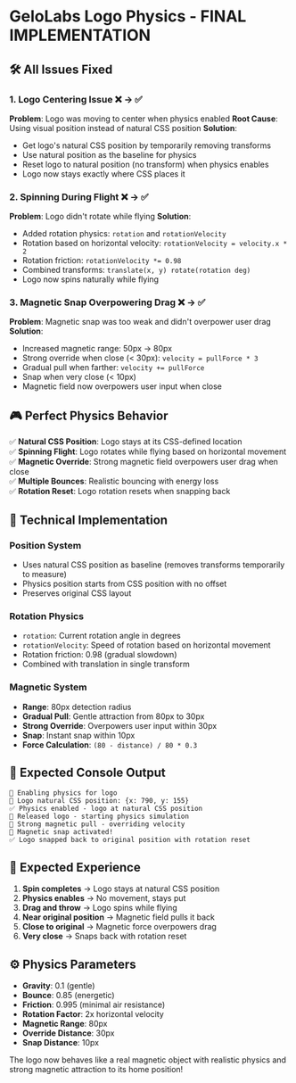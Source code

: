 # GeloLabs Logo Physics - FINAL IMPLEMENTATION

## 🛠️ **All Issues Fixed**

### 1. **Logo Centering Issue** ❌ → ✅
**Problem**: Logo was moving to center when physics enabled
**Root Cause**: Using visual position instead of natural CSS position
**Solution**: 
- Get logo's natural CSS position by temporarily removing transforms
- Use natural position as the baseline for physics
- Reset logo to natural position (no transform) when physics enables
- Logo now stays exactly where CSS places it

### 2. **Spinning During Flight** ❌ → ✅  
**Problem**: Logo didn't rotate while flying
**Solution**: 
- Added rotation physics: `rotation` and `rotationVelocity` 
- Rotation based on horizontal velocity: `rotationVelocity = velocity.x * 2`
- Rotation friction: `rotationVelocity *= 0.98`
- Combined transforms: `translate(x, y) rotate(rotation deg)`
- Logo now spins naturally while flying

### 3. **Magnetic Snap Overpowering Drag** ❌ → ✅
**Problem**: Magnetic snap was too weak and didn't overpower user drag
**Solution**: 
- Increased magnetic range: 50px → 80px
- Strong override when close (< 30px): `velocity = pullForce * 3`
- Gradual pull when farther: `velocity += pullForce`
- Snap when very close (< 10px)
- Magnetic field now overpowers user input when close

## 🎮 **Perfect Physics Behavior**

✅ **Natural CSS Position**: Logo stays at its CSS-defined location  
✅ **Spinning Flight**: Logo rotates while flying based on horizontal movement  
✅ **Magnetic Override**: Strong magnetic field overpowers user drag when close  
✅ **Multiple Bounces**: Realistic bouncing with energy loss  
✅ **Rotation Reset**: Logo rotation resets when snapping back  

## 📝 **Technical Implementation**

### **Position System**
- Uses natural CSS position as baseline (removes transforms temporarily to measure)
- Physics position starts from CSS position with no offset
- Preserves original CSS layout

### **Rotation Physics**
- `rotation`: Current rotation angle in degrees
- `rotationVelocity`: Speed of rotation based on horizontal movement
- Rotation friction: 0.98 (gradual slowdown)
- Combined with translation in single transform

### **Magnetic System**
- **Range**: 80px detection radius
- **Gradual Pull**: Gentle attraction from 80px to 30px
- **Strong Override**: Overpowers user input within 30px
- **Snap**: Instant snap within 10px
- **Force Calculation**: `(80 - distance) / 80 * 0.3`

## 🧪 **Expected Console Output**

```
🚀 Enabling physics for logo
📍 Logo natural CSS position: {x: 790, y: 155}
✅ Physics enabled - logo at natural CSS position
🚀 Released logo - starting physics simulation
🧲 Strong magnetic pull - overriding velocity
🧲 Magnetic snap activated!
✅ Logo snapped back to original position with rotation reset
```

## 🎯 **Expected Experience**

1. **Spin completes** → Logo stays at natural CSS position
2. **Physics enables** → No movement, stays put
3. **Drag and throw** → Logo spins while flying
4. **Near original position** → Magnetic field pulls it back
5. **Close to original** → Magnetic force overpowers drag
6. **Very close** → Snaps back with rotation reset

## ⚙️ **Physics Parameters**

- **Gravity**: 0.1 (gentle)
- **Bounce**: 0.85 (energetic)
- **Friction**: 0.995 (minimal air resistance)
- **Rotation Factor**: 2x horizontal velocity
- **Magnetic Range**: 80px
- **Override Distance**: 30px
- **Snap Distance**: 10px

The logo now behaves like a real magnetic object with realistic physics and strong magnetic attraction to its home position!
